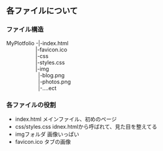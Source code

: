 ## 各ファイルについて
### ファイル構造
MyPlotfolio -|-index.html  
&emsp;&emsp;&emsp;&emsp;&emsp;&ensp;|-favicon.ico   
&emsp;&emsp;&emsp;&emsp;&emsp;&ensp;|-css  
&emsp;&emsp;&emsp;&emsp;&emsp;&ensp;|-styles.css  
&emsp;&emsp;&emsp;&emsp;&emsp;&ensp;|-img  
&emsp;&emsp;&emsp;&emsp;&emsp;&ensp;&ensp;|-blog.png   
&emsp;&emsp;&emsp;&emsp;&emsp;&ensp;&ensp;|-photos.png  
&emsp;&emsp;&emsp;&emsp;&emsp;&ensp;&ensp;|-....ect  
### 各ファイルの役割
- index.html メインファイル、初めのページ
- css/styles.css idnex.htmlから呼ばれて、見た目を整えてる
- imgフォルダ 画像いっぱい
- favicon.ico タブの画像



